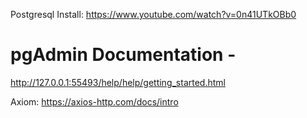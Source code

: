
Postgresql Install: https://www.youtube.com/watch?v=0n41UTkOBb0

# pgAdmin Documentation - 

http://127.0.0.1:55493/help/help/getting_started.html

Axiom:  https://axios-http.com/docs/intro

